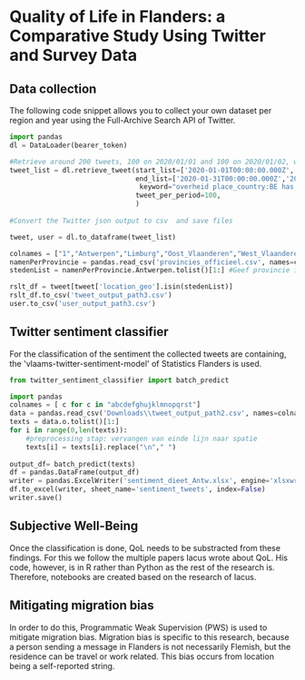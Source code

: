 # Quality of Life in Flanders: a Comparative Study Using Twitter and Survey Data
## Data collection 
The following code snippet allows you to collect your own dataset per region and year using the Full-Archive Search API of Twitter.
```python
import pandas
dl = DataLoader(bearer_token)   

#Retrieve around 200 tweets, 100 on 2020/01/01 and 100 on 2020/01/02, written in English
tweet_list = dl.retrieve_tweet(start_list=['2020-01-01T00:00:00.000Z','2020-02-01T00:00:00.000Z'],
                               end_list=['2020-01-31T00:00:00.000Z','2020-02-28T00:00:00.000Z'],
                                keyword="overheid place_country:BE has:geo lang:nl",
                               tweet_per_period=100, 
                               )
                               
#Convert the Twitter json output to csv  and save files 

tweet, user = dl.to_dataframe(tweet_list)

colnames = ["1","Antwerpen","Limburg","Oost_Vlaanderen","West_Vlaanderen","Vlaams_Brabant","Brussel"]
namenPerProvincie = pandas.read_csv('provincies_officieel.csv', names=colnames) 
stedenList = namenPerProvincie.Antwerpen.tolist()[1:] #Geef provincie in

rslt_df = tweet[tweet['location_geo'].isin(stedenList)]
rslt_df.to_csv('tweet_output_path3.csv')
user.to_csv('user_output_path3.csv')

```
## Twitter sentiment classifier
For the classification of the sentiment the collected tweets are containing, the 'vlaams-twitter-sentiment-model' of Statistics Flanders is used.
```python
from twitter_sentiment_classifier import batch_predict

import pandas
colnames = [ c for c in "abcdefghujklmnopqrst"]
data = pandas.read_csv('Downloads\\tweet_output_path2.csv', names=colnames) #geef eigen doc in
texts = data.o.tolist()[1:]
for i in range(0,len(texts)):
    #preprocessing stap: vervangen van einde lijn naar spatie
    texts[i] = texts[i].replace("\n"," ")
    
output_df= batch_predict(texts) 
df = pandas.DataFrame(output_df)
writer = pandas.ExcelWriter('sentiment_dieet_Antw.xlsx', engine='xlsxwriter') #geef eigen doc in
df.to_excel(writer, sheet_name='sentiment_tweets', index=False)
writer.save()
```

## Subjective Well-Being
Once the classification is done, QoL needs to be substracted from these findings. For this we follow the multiple papers Iacus wrote about QoL. His code, however, is in R rather than Python as the rest of the research is. Therefore, notebooks are created based on the research of Iacus.

## Mitigating migration bias
In order to do this, Programmatic Weak Supervision (PWS) is used to mitigate migration bias. Migration bias is specific to this research, because a person sending a message in Flanders is not necessarily Flemish, but the residence can be travel or work related. This bias occurs from location being a self-reported string.  
